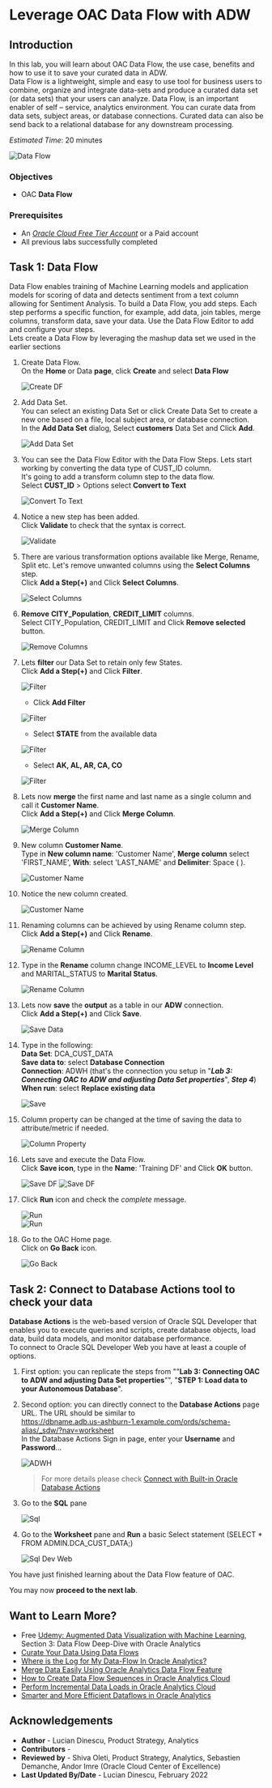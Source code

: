# Leverage OAC Data Flow with ADW

## Introduction

In this lab, you will learn about OAC Data Flow, the use case, benefits and how to use it to save your curated data in ADW.  
Data Flow is a lightweight, simple and easy to use tool for business users to combine, organize and integrate data-sets and produce a curated data set (or data sets) that your users can analyze.
Data Flow, is an important enabler of self – service, analytics environment.
You can curate data from data sets, subject areas, or database connections.
Curated data can also be send back to a relational database for any downstream processing.

_Estimated Time_: 20 minutes

![Data Flow](../data-flows/images/data-flows.png)

### Objectives

* OAC **Data Flow**

### Prerequisites

* An [_Oracle Cloud Free Tier Account_](https://www.oracle.com/cloud/free/) or a Paid account
* All previous labs successfully completed

## Task 1: Data Flow

Data Flow enables training of Machine Learning models and application models for scoring of data and detects sentiment from a text column allowing for Sentiment Analysis.
To build a Data Flow, you add steps. Each step performs a specific function, for example, add data, join tables, merge columns, transform data, save your data. Use the Data Flow Editor to add and configure your steps.  
Lets create a Data Flow by leveraging the mashup data set we used in the earlier sections

1.  Create Data Flow.  
On the **Home** or Data **page**, click **Create** and select **Data Flow**

    ![Create DF](../data-flows/images/createdfsmall.png)

2.  Add Data Set.  
You can select an existing Data Set or click Create Data Set to create a new one based on a file, local subject area, or database connection.  
In the **Add Data Set** dialog, Select **customers** Data Set and Click **Add**.

    ![Add Data Set](../data-flows/images/createdf2small.png)


3.  You can see the Data Flow Editor with the Data Flow Steps. Lets start working by converting the data type of CUST\_ID column.  
It's going to add a transform column step to the data flow.  
Select **CUST\_ID** > Options select **Convert to Text**

    ![Convert To Text](../data-flows/images/custidtotext2.png)

4.  Notice a new step has been added.  
Click **Validate** to check that the syntax is correct.

    ![Validate](../data-flows/images/custidtotext3.png)

5.  There are various transformation options available like Merge, Rename, Split etc. Let's remove unwanted columns using the **Select Columns** step.  
Click **Add a Step(+)** and Click **Select Columns**.

    ![Select Columns](../data-flows/images/addstep-selectcolumns.png)

6.  **Remove** **CITY\_Population**, **CREDIT\_LIMIT** columns.  
Select CITY\_Population, CREDIT\_LIMIT and Click **Remove selected** button.

    ![Remove Columns](../data-flows/images/selectcolumnremoveselected.png)

7.  Lets **filter** our Data Set to retain only few States.  
Click **Add a Step(+)** and Click **Filter**.

    ![Filter](../data-flows/images/addfilter.png)
    * Click **Add Filter**

     ![Filter](../data-flows/images/addfilter2.png)

    * Select **STATE** from the available data

     ![Filter](../data-flows/images/addfilter3.png)

    * Select **AK, AL, AR, CA, CO**

     ![Filter](../data-flows/images/addfilter4.png)

8.  Lets now **merge** the first name and last name as a single column and call it **Customer Name**.  
Click **Add a Step(+)** and Click **Merge Column**.

    ![Merge Column](../data-flows/images/mergecolumn.png)

9.  New column **Customer Name**.  
Type in **New column name**: 'Customer Name', **Merge column** select 'FIRST\_NAME', **With**: select 'LAST\_NAME' and **Delimiter**: Space ( ).

    ![Customer Name](../data-flows/images/customername.png)

10.  Notice the new column created.

     ![Customer Name](../data-flows/images/mergecolumncustomername2.png)

11.  Renaming columns can be achieved by using Rename column step.  
Click **Add a Step(+)** and Click **Rename**.

     ![Rename Column](../data-flows/images/renamecolumn.png)

12.  Type in the **Rename** column change INCOME\_LEVEL to **Income Level** and MARITAL\_STATUS to **Marital Status**.  

     ![Rename Column](../data-flows/images/renamecolumn2.png)

13. Lets now **save** the **output** as a table in our **ADW** connection.  
Click **Add a Step(+)** and Click **Save**.

     ![Save Data](../data-flows/images/savedata.png)

14. Type in the following:  
**Data Set**: DCA\_CUST\_DATA  
**Save data to**: select **Database Connection**  
**Connection**: ADWH (that's the connection you setup in "**_Lab 3: Connecting OAC to ADW and adjusting Data Set properties_**", **_Step 4_**)  
**When run**: select **Replace existing data**

     ![Save](../data-flows/images/savedata2small.png)

15.  Column property can be changed at the time of saving the data to attribute/metric if needed.

     ![Column Property](../data-flows/images/savedata4small.png)

16.  Lets save and execute the Data Flow.  
Click **Save icon**, type in the **Name**: 'Training DF' and Click **OK** button.

     ![Save DF](../data-flows/images/savedataflowsmall.png)
     ![Save DF](../data-flows/images/savedataflow2small.png)

17.  Click **Run** icon and check the _complete_ message.

     ![Run](../data-flows/images/rundataflowsmall.png)  
     ![Run](../data-flows/images/rundataflow2.png)

18.  Go to the OAC Home page.  
Click on **Go Back** icon.

     ![Go Back](../data-flows/images/gobacksmall.png)

## Task 2: Connect to Database Actions tool to check your data

**Database Actions** is the web-based version of Oracle SQL Developer that enables you to execute queries and scripts, create database objects, load data, build data models, and monitor database performance.  
To connect to Oracle SQL Developer Web you have at least a couple of options.

1.  First option: you can replicate the steps from ""**Lab 3: Connecting OAC to ADW and adjusting Data Set properties**"", "**STEP 1: Load data to your Autonomous Database**".

2.  Second option: you can directly connect to the **Database Actions** page URL. The URL should be similar to  
<https://dbname.adb.us-ashburn-1.example.com/ords/schema-alias/_sdw/?nav=worksheet>  
In the Database Actions Sign in page, enter your **Username** and **Password**...

    ![ADWH](../data-flows/images/adwh-signin.png)
    > For more details please check [Connect with Built-in Oracle Database Actions](https://docs.oracle.com/en/cloud/paas/autonomous-database/adbsa/sql-developer-web.html#GUID-102845D9-6855-4944-8937-5C688939610F)

3.  Go to the **SQL** pane

    ![Sql](../data-flows/images/sql.png)

4.  Go to the **Worksheet** pane and **Run** a basic Select statement (SELECT * FROM ADMIN.DCA\_CUST\_DATA;)

    ![Sql Dev Web](../data-flows/images/sqldev-web.png)


You have just finished learning about the Data Flow feature of OAC.

You may now **proceed to the next lab**.

## Want to Learn More?

* Free [Udemy: Augmented Data Visualization with Machine Learning](https://www.udemy.com/machinelearning-analytics/), Section 3: Data Flow Deep-Dive with Oracle Analytics  
* [Curate Your Data Using Data Flows](https://docs.oracle.com/en/cloud/paas/analytics-cloud/acubi/curate-your-data-using-data-flows.html)
* [Where is the Log for My Data-Flow In Oracle Analytics?](https://blogs.oracle.com/analytics/where-is-the-log-for-my-data-flow-in-oracle-analytics)
* [Merge Data Easily Using Oracle Analytics Data Flow Feature](https://blogs.oracle.com/analytics/merge-data-easily-using-oracle-analytics-data-flow-feature)
* [How to Create Data Flow Sequences in Oracle Analytics Cloud](https://blogs.oracle.com/cloud-platform/how-to-create-data-flow-sequences-in-oracle-analytics-cloud)
* [Perform Incremental Data Loads in Oracle Analytics Cloud](https://blogs.oracle.com/analytics/perform-incremental-data-loads-in-oracle-analytics-cloud)
* [Smarter and More Efficient Dataflows in Oracle Analytics](https://blogs.oracle.com/analytics/smarter-and-more-efficient-dataflows-in-oracle-analytics)

## **Acknowledgements**

- **Author** - Lucian Dinescu, Product Strategy, Analytics
- **Contributors** -
- **Reviewed by** - Shiva Oleti, Product Strategy, Analytics, Sebastien Demanche, Andor Imre (Oracle Cloud Center of Excellence)
- **Last Updated By/Date** - Lucian Dinescu, February 2022